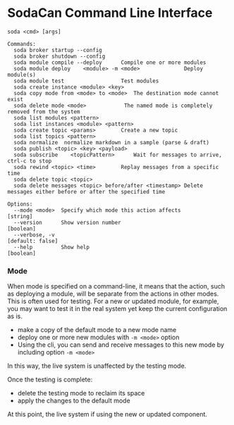# SodaCan Command Line Interface


```
soda <cmd> [args]

Commands:
  soda broker startup --config
  soda broker shutdown --config
  soda module compile --deploy   	Compile one or more modules
  soda module deploy	<module> -m <mode>				Deploy module(s)
  soda module test					Test modules
  soda create instance <module> <key>
  soda copy mode from <mode> to <mode>	The destination mode cannot exist
  soda delete mode <mode>            The named mode is completely removed from the system	
  soda list modules <pattern>
  soda list instances <module> <pattern>
  soda create topic <params>     	Create a new topic
  soda list topics <pattern>		
  soda normalize  normalize markdown in a sample (parse & draft)
  soda publish <topic> <key> <payload>
  soda subscribe	<topicPattern>		Wait for messages to arrive, ctrl-c to stop
  soda rewind <topic> <time>        Replay messages from a specific time
  soda delete topic <topic>
  soda delete messages <topic> before/after <timestamp> Delete messages either before or after the specified time

Options:
  --mode <mode>  Specify which mode this action affects                 [string]
  --version      Show version number                                   [boolean]
  --verbose, -v                                                 [default: false]
  --help         Show help                                             [boolean]
```

### Mode
When mode is specified on a command-line, it means that the action, such as deploying a module, will be separate from the actions in other modes.
This is often used for testing. For a new or updated module, for example, you may want to test it in the real system yet keep the
current configuration as is.

- make a copy of the default mode to a new mode name
- deploy one or more new modules with `-m <mode>` option
- Using the cli, you can send and receive messages to this new mode by including option `-m <mode>`

In this way, the live system is unaffected by the testing mode.

Once the testing is complete:
 
- delete the testing mode to reclaim its space
- apply the changes to the default mode

At this point, the live system if using the new or updated component.
